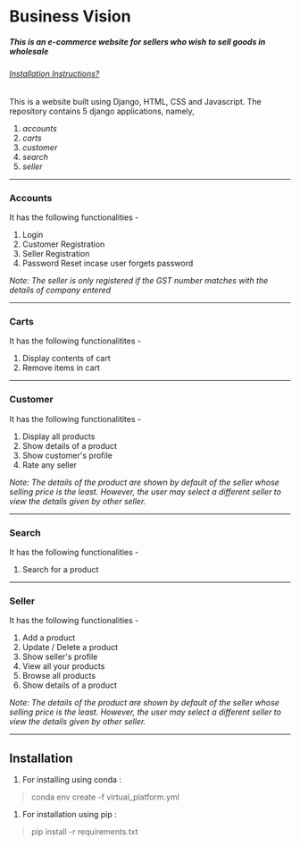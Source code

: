 # Business Vision
##### This is an e-commerce website for sellers who wish to sell goods in wholesale
###### [Installation Instructions?](#installation)
This is a website built using Django, HTML, CSS and Javascript. The repository contains 5 django applications, namely,

1. _accounts_
1. _carts_
1. _customer_
1. _search_
1. _seller_

------------------
### Accounts
It has the following functionalities - 

1. Login
1. Customer Registration
1. Seller Registration
1. Password Reset incase user forgets password

_Note: The seller is only registered if the GST number matches with the details of company entered_

------------------
### Carts
It has the following functionalitites - 

1. Display contents of cart
1. Remove items in cart

------------------
### Customer
It has the following functionalitites - 

1. Display all products
1. Show details of a product
1. Show customer's profile
1. Rate any seller

_Note: The details of the product are shown by default of the seller whose selling price is the least. However, the user may select a different seller to view the details given by other seller._

------------------
### Search
It has the following functionalities - 

1. Search for a product

------------------
### Seller
It has the following functionalities - 

1. Add a product
1. Update / Delete a product
1. Show seller's profile
1. View all your products
1. Browse all products
1. Show details of a product

_Note: The details of the product are shown by default of the seller whose selling price is the least. However, the user may select a different seller to view the details given by other seller._

------------------

## Installation
1. For installing using conda : 
  > conda env create -f virtual_platform.yml
1. For installation using pip :
  > pip install -r requirements.txt
